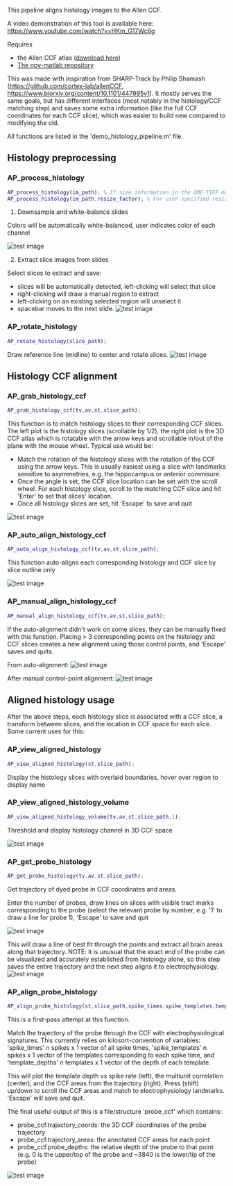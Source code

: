 This pipeline aligns histology images to the Allen CCF.

A video demonstration of this tool is available here: https://www.youtube.com/watch?v=HKm_G17Wc6g

Requires 
- the Allen CCF atlas ([download here](http://data.cortexlab.net/allenCCF/))
- [The npy-matlab repository](http://github.com/kwikteam/npy-matlab)

This was made with inspiration from SHARP-Track by Philip Shamash (https://github.com/cortex-lab/allenCCF, https://www.biorxiv.org/content/10.1101/447995v1). It mostly serves the same goals, but has different interfaces (most notably in the histology/CCF matching step) and saves some extra information (like the full CCF coordinates for each CCF slice), which was easier to build new compared to modifying the old.

All functions are listed in the 'demo_histology_pipeline.m' file.

## Histology preprocessing

### AP_process_histology
```matlab
AP_process_histology(im_path); % If size information in the OME-TIFF metadata, resize to CCF scale
AP_process_histology(im_path,resize_factor); % For user-specified resizing
```
1) Downsample and white-balance slides

Colors will be automatically white-balanced, user indicates color of each channel

![test image](https://github.com/petersaj/AP_scripts_cortexlab/blob/master/wiki/histology/AP_process_histology_1.png)

2) Extract slice images from slides

Select slices to extract and save: 
- slices will be automatically detected, left-clicking will select that slice
- right-clicking will draw a manual region to extract
- left-clicking on an existing selected region will unselect it
- spacebar moves to the next slide. 
![test image](https://github.com/petersaj/AP_scripts_cortexlab/blob/master/wiki/histology/AP_process_histology_2.png)

### AP_rotate_histology
```matlab
AP_rotate_histology(slice_path);
```

Draw reference line (midline) to center and rotate slices.
![test image](https://github.com/petersaj/AP_scripts_cortexlab/blob/master/wiki/histology/AP_rotate_histology.png)

## Histology CCF alignment

### AP_grab_histology_ccf
```matlab
AP_grab_histology_ccf(tv,av,st,slice_path);
```

This function is to match histology slices to their corresponding CCF slices. The left plot is the histology slices (scrollable by 1/2), the right plot is the 3D CCF atlas which is rotatable with the arrow keys and scrollable in/out of the plane with the mouse wheel. Typical use would be: 

- Match the rotation of the histology slices with the rotation of the CCF using the arrow keys. This is usually easiest using a slice with landmarks sensitive to asymmetries, e.g. the hippocampus or anterior commisure.
- Once the angle is set, the CCF slice location can be set with the scroll wheel. For each histology slice, scroll to the matching CCF slice and hit 'Enter' to set that slices' location.
- Once all histology slices are set, hit 'Escape' to save and quit

![test image](https://github.com/petersaj/AP_scripts_cortexlab/blob/master/wiki/histology/AP_grab_histology_ccf.png)

### AP_auto_align_histology_ccf
```matlab
AP_auto_align_histology_ccf(tv,av,st,slice_path);
```

This function auto-aligns each corresponding histology and CCF slice by slice outline only

![test image](https://github.com/petersaj/AP_scripts_cortexlab/blob/master/wiki/histology/AP_auto_align_histology_ccf.png)

### AP_manual_align_histology_ccf
```matlab
AP_manual_align_histology_ccf(tv,av,st,slice_path);
```

If the auto-alignment didn't work on some slices, they can be manually fixed with this function. Placing > 3 corresponding points on the histology and CCF slices creates a new alignment using those control points, and 'Escape' saves and quits.

From auto-alignment:
![test image](https://github.com/petersaj/AP_scripts_cortexlab/blob/master/wiki/histology/AP_manual_align_histology_ccf_1.png)

After manual control-point alignment: 
![test image](https://github.com/petersaj/AP_scripts_cortexlab/blob/master/wiki/histology/AP_manual_align_histology_ccf_2.png)

## Aligned histology usage

After the above steps, each histology slice is associated with a CCF slice, a transform between slices, and the location in CCF space for each slice. Some current uses for this: 

### AP_view_aligned_histology
```matlab
AP_view_aligned_histology(st,slice_path);
```
Display the histology slices with overlaid boundaries, hover over region to display name 

### AP_view_aligned_histology_volume
```matlab
AP_view_aligned_histology_volume(tv,av,st,slice_path,1);
```
Threshold and display histology channel in 3D CCF space

![test image](https://github.com/petersaj/AP_scripts_cortexlab/blob/master/wiki/histology/AP_view_aligned_histology_volume.png)

### AP_get_probe_histology
```matlab
AP_get_probe_histology(tv,av,st,slice_path);
```
Get trajectory of dyed probe in CCF coordinates and areas.

Enter the number of probes, draw lines on slices with visible tract marks corresponding to the probe (select the relevant probe by number, e.g. '1' to draw a line for probe 1), 'Escape' to save and quit

![test image](https://github.com/petersaj/AP_scripts_cortexlab/blob/master/wiki/histology/AP_get_probe_histology_1.png)

This will draw a line of best fit through the points and extract all brain areas along that trajectory. NOTE: it is unusual that the exact end of the probe can be visualized and accurately established from histology alone, so this step saves the entire trajectory and the next step aligns it to electrophysiology.
![test image](https://github.com/petersaj/AP_scripts_cortexlab/blob/master/wiki/histology/AP_get_probe_histology_2.png)

### AP_align_probe_histology
```matlab
AP_align_probe_histology(st,slice_path,spike_times,spike_templates,template_depths);
```
This is a first-pass attempt at this function.

Match the trajectory of the probe through the CCF with electrophysiological signatures. This currently relies on kilosort-convention of variables: 'spike_times' n spikes x 1 vector of all spike times, 'spike_templates' n spikes x 1 vector of the templates corresponding to each spike time, and 'template_depths' n templates x 1 vector of the depth of each template.

This will plot the template depth vs spike rate (left), the multiunit correlation (center), and the CCF areas from the trajectory (right). Press (shift) up/down to scroll the CCF areas and match to electrophysiology landmarks. 'Escape' will save and quit. 

The final useful output of this is a file/structure 'probe_ccf' which contains: 
- probe_ccf.trajectory_coords: the 3D CCF coordinates of the probe trajectory
- probe_ccf.trajectory_areas: the annotated CCF areas for each point
- probe_ccf.probe_depths: the relative depth of the probe to that point (e.g. 0 is the upper/top of the probe and ~3840 is the lower/tip of the probe)

![test image](https://github.com/petersaj/AP_scripts_cortexlab/blob/master/wiki/histology/AP_align_probe_histology.png)

